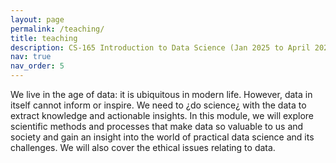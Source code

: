 ```yaml
---
layout: page
permalink: /teaching/
title: teaching
description: CS-165 Introduction to Data Science (Jan 2025 to April 2025)
nav: true
nav_order: 5
---
```


We live in the age of data: it is ubiquitous in modern life. However, data in itself cannot inform or inspire. We need to ¿do science¿ with the data to extract knowledge and actionable insights. In this module, we will explore scientific methods and processes that make data so valuable to us and society and gain an insight into the world of practical data science and its challenges. We will also cover the ethical issues relating to data.
